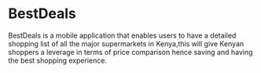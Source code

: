 # BestDeals
BestDeals is a mobile application that enables users to have a detailed shopping list of all the major supermarkets in Kenya,this 
will give Kenyan shoppers a leverage in terms of price comparison hence saving and having the best shopping experience.
